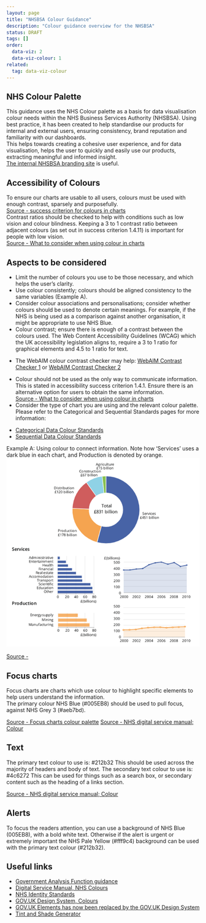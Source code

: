 ```yaml
---
layout: page
title: "NHSBSA Colour Guidance"
description: "Colour guidance overview for the NHSBSA"
status: DRAFT
tags: []
order:
  data-viz: 2
  data-viz-colour: 1
related:
  tag: data-viz-colour
---
```

## NHS Colour Palette  
  
This guidance uses the NHS Colour palette as a basis for data visualisation colour needs within the NHS Business Services Authority (NHSBSA). Using best practice, it has been created to help standardise our products for internal and external users, ensuring consistency, brand reputation and familiarity with our dashboards.  
This helps towards creating a cohesive user experience, and for data visualisation, helps the user to quickly and easily use our products, extracting meaningful and informed insight.  
[The internal NHSBSA branding site][colours 1] is useful.  
  

## Accessibility of Colours  
  
To ensure our charts are usable to all users, colours must be used with enough contrast, sparsely and purposefully.   
[Source - success criterion for colours in charts][colours 2]  
Contrast ratios should be checked to help with conditions such as low vision and colour blindness. Keeping a 3 to 1 contrast ratio between adjacent colours (as set out in success criterion 1.4.11) is important for people with low vision.  
[Source - What to consider when using colour in charts ][colours 3]  
  
## Aspects to be considered  
  
- Limit the number of colours you use to be those necessary, and which helps the user’s clarity.
- Use colour consistently; colours should be aligned consistency to the same variables (Example A).
- Consider colour associations and personalisations; consider whether colours should be used to denote certain meanings. For example, if the NHS is being used as a comparison against another organisation, it might be appropriate to use NHS Blue.
- Colour contrast; ensure there is enough of a contrast between the colours used. The Web Content Accessibility Guidelines (WCAG) which the UK accessibility legislation aligns to, require a 3 to 1 ratio for graphical elements and 4.5 to 1 ratio for text.
* The WebAIM colour contrast checker may help: [WebAIM Contrast Checker 1][webaim 1] or [WebAIM Contrast Checker 2][webaim 2] 
- Colour should not be used as the only way to communicate information. This is stated in accessibility success criterion 1.4.1. Ensure there is an alternative option for users to obtain the same information.  
[Source - What to consider when using colour in charts ][colours 4]
- Consider the type of chart you are using and the relevant colour palette. Please refer to the Categorical and Sequential Standards pages for more information:
* [Categorical Data Colour Standards](../colour/cat_data.md)
* [Sequential Data Colour Standards](../colour/seq_data.md)  

Example A: Using colour to connect information. Note how ‘Services’ uses a dark blue in each chart, and Production is denoted by orange.  
![5 charts including a pie chart, 2 bar charts and 2 line charts](charts.png)  
  
[Source - ][colours 5]  


## Focus charts  

Focus charts are charts which use colour to highlight specific elements to help users understand the information.  
The primary colour NHS Blue (#005EB8) should be used to pull focus, against NHS Grey 3 (#aeb7bd).  
  
[Source - Focus charts colour palette][colours 6] 
[Source - NHS digital service manual; Colour][colours 7]  

  
## Text  

The primary text colour to use is: #212b32
This should be used across the majority of headers and body of text.
The secondary text colour to use is: #4c6272
This can be used for things such as a search box, or secondary content such as the heading of a links section.
  
[Source - NHS digital service manual; Colour][colours 8]  


## Alerts  

To focus the readers attention, you can use a background of NHS Blue (005EB8), with a bold white text. Otherwise if the alert is urgent or extremely important the NHS Pale Yellow (#fff9c4) background can be used with the primary text colour (#212b32).  

  
## Useful links  
- [Government Analysis Function guidance][link 1] 
- [Digital Service Manual, NHS Colours][link 2] 
- [NHS Identity Standards][link 3] 
- [GOV.UK Design System, Colours][link 4] 
- [GOV.UK Elements has now been replaced by the GOV.UK Design System][link 5] 
- [Tint and Shade Generator][link 6] 
  


[colours 1]: https://nhsbsauk.sharepoint.com/sites/CommsMarketing/SitePages/Our-brand.aspx
[colours 2]: https://analysisfunction.civilservice.gov.uk/policy-store/data-visualisation-colours-in-charts/#relevant-success-criterion-for-colours-in-charts
[colours 3]: https://analysisfunction.civilservice.gov.uk/policy-store/data-visualisation-colours-in-charts/#section-3
[webaim 1]: https://webaim.org/resources/contrastchecker/
[webaim 2]: https://contrastchecker.com/
[colours 4]: https://analysisfunction.civilservice.gov.uk/policy-store/data-visualisation-colours-in-charts/#section-3
[colours 5]: https://style.ons.gov.uk/data-visualisation/using-colours/using-colour-to-connect-information/
[colours 6]: https://analysisfunction.civilservice.gov.uk/policy-store/data-visualisation-colours-in-charts/#section-7
[colours 7]: https://service-manual.nhs.uk/design-system/styles/colour  
[colours 8]: https://service-manual.nhs.uk/design-system/styles/colour
[link 1]: https://analysisfunction.civilservice.gov.uk/policy-store/data-visualisation-colours-in-charts
[link 2]: https://service-manual.nhs.uk/design-system/styles/colour 
[link 3]: https://www.england.nhs.uk/nhsidentity/identity-guidelines/colours/
[link 4]: https://design-system.service.gov.uk/styles/colour/
[link 5]: https://govuk-elements.herokuapp.com/colour/ 
[link 6]: https://maketintsandshades.com 